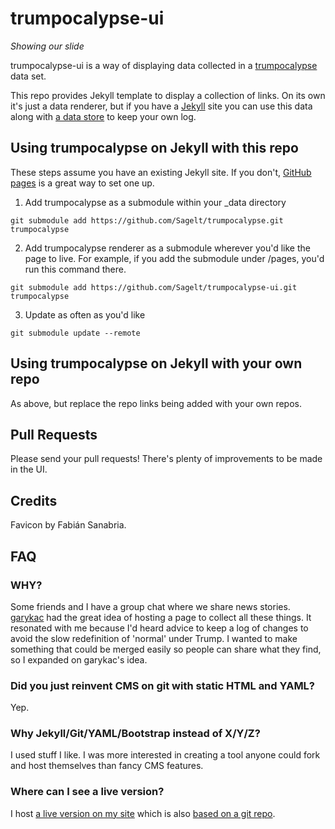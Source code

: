 # trumpocalypse-ui
_Showing our slide_

trumpocalypse-ui is a way of displaying data collected in a [trumpocalypse](https://github.com/Sagelt/trumpocalypse) data set.

This repo provides Jekyll template to display a collection of links. On its own it's just a data renderer, but if you have a [Jekyll](https://jekyllrb.com/) site you can use this data along with [a data store](https://github.com/Sagelt/trumpocalypse) to keep your own log.

## Using trumpocalypse on Jekyll with this repo

These steps assume you have an existing Jekyll site. If you don't, [GitHub pages](https://pages.github.com/) is a great way to set one up.

1. Add trumpocalypse as a submodule within your \_data directory
```
git submodule add https://github.com/Sagelt/trumpocalypse.git trumpocalypse
```
2. Add trumpocalypse renderer as a submodule wherever you'd like the page to live. For example, if you add the submodule under /pages, you'd run this command there.
```
git submodule add https://github.com/Sagelt/trumpocalypse-ui.git trumpocalypse
```
3. Update as often as you'd like
```
git submodule update --remote
```

## Using trumpocalypse on Jekyll with your own repo

As above, but replace the repo links being added with your own repos.

## Pull Requests

Please send your pull requests! There's plenty of improvements to be made in the UI.

## Credits
Favicon by Fabián Sanabria.

## FAQ

### WHY?

Some friends and I have a group chat where we share news stories. [garykac](https://github.com/garykac) had the great idea of hosting a page to collect all these things. It resonated with me because I'd heard advice to keep a log of changes to avoid the slow redefinition of 'normal' under Trump. I wanted to make something that could be merged easily so people can share what they find, so I expanded on garykac's idea.

### Did you just reinvent CMS on git with static HTML and YAML?

Yep. 

### Why Jekyll/Git/YAML/Bootstrap instead of X/Y/Z?

I used stuff I like. I was more interested in creating a tool anyone could fork and host themselves than fancy CMS features.

### Where can I see a live version?
I host [a live version on my site](http://svirfnebl.in/pages/trumpocalypse/) which is also [based on a git repo](https://github.com/Sagelt/svirfneblin).

